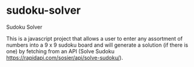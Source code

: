 # sudoku-solver
Sudoku Solver


This is a javascript project that allows a user to enter any assortment of numbers into a 9 x 9 sudoku board and will generate a solution (if there is one) by fetching from an API (Solve Sudoku https://rapidapi.com/sosier/api/solve-sudoku/). 
